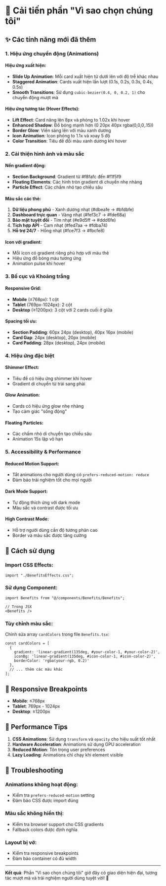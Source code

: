 # 🎨 Cải tiến phần "Vì sao chọn chúng tôi"

## ✨ Các tính năng mới đã thêm

### 1. **Hiệu ứng chuyển động (Animations)**

#### **Hiệu ứng xuất hiện:**
- **Slide Up Animation**: Mỗi card xuất hiện từ dưới lên với độ trễ khác nhau
- **Staggered Animation**: Cards xuất hiện lần lượt (0.1s, 0.2s, 0.3s, 0.4s, 0.5s)
- **Smooth Transitions**: Sử dụng `cubic-bezier(0.4, 0, 0.2, 1)` cho chuyển động mượt mà

#### **Hiệu ứng tương tác (Hover Effects):**
- **Lift Effect**: Card nâng lên 8px và phóng to 1.02x khi hover
- **Enhanced Shadow**: Đổ bóng mạnh hơn (0 20px 40px rgba(0,0,0,.15))
- **Border Glow**: Viền sáng lên với màu xanh dương
- **Icon Animation**: Icon phóng to 1.1x và xoay 5 độ
- **Color Transition**: Tiêu đề đổi màu xanh dương khi hover

### 2. **Cải thiện hình ảnh và màu sắc**

#### **Nền gradient động:**
- **Section Background**: Gradient từ #f8fafc đến #f1f5f9
- **Floating Elements**: Các hình tròn gradient di chuyển nhẹ nhàng
- **Particle Effect**: Các chấm nhỏ tạo chiều sâu

#### **Màu sắc các thẻ:**
1. **Dữ liệu phong phú** - Xanh dương nhạt (#dbeafe → #bfdbfe)
2. **Dashboard trực quan** - Vàng nhạt (#fef3c7 → #fde68a)
3. **Bảo mật tuyệt đối** - Tím nhạt (#e9d5ff → #ddd6fe)
4. **Tích hợp API** - Cam nhạt (#fed7aa → #fdba74)
5. **Hỗ trợ 24/7** - Hồng nhạt (#fce7f3 → #fbcfe8)

#### **Icon với gradient:**
- Mỗi icon có gradient riêng phù hợp với màu thẻ
- Hiệu ứng đổ bóng màu tương ứng
- Animation pulse khi hover

### 3. **Bố cục và Khoảng trắng**

#### **Responsive Grid:**
- **Mobile** (≤768px): 1 cột
- **Tablet** (769px-1024px): 2 cột
- **Desktop** (≥1200px): 3 cột với 2 cards cuối ở giữa

#### **Spacing tối ưu:**
- **Section Padding**: 60px 24px (desktop), 40px 16px (mobile)
- **Card Gap**: 24px (desktop), 20px (mobile)
- **Card Padding**: 28px (desktop), 24px (mobile)

### 4. **Hiệu ứng đặc biệt**

#### **Shimmer Effect:**
- Tiêu đề có hiệu ứng shimmer khi hover
- Gradient di chuyển từ trái sang phải

#### **Glow Animation:**
- Cards có hiệu ứng glow nhẹ nhàng
- Tạo cảm giác "sống động"

#### **Floating Particles:**
- Các chấm nhỏ di chuyển tạo chiều sâu
- Animation 15s lặp vô hạn

### 5. **Accessibility & Performance**

#### **Reduced Motion Support:**
- Tắt animations cho người dùng có `prefers-reduced-motion: reduce`
- Đảm bảo trải nghiệm tốt cho mọi người

#### **Dark Mode Support:**
- Tự động thích ứng với dark mode
- Màu sắc và contrast được tối ưu

#### **High Contrast Mode:**
- Hỗ trợ người dùng cần độ tương phản cao
- Border và màu sắc được tăng cường

## 🚀 Cách sử dụng

### **Import CSS Effects:**
```tsx
import "./BenefitsEffects.css";
```

### **Sử dụng Component:**
```tsx
import Benefits from "@/components/Benefits/Benefits";

// Trong JSX
<Benefits />
```

### **Tùy chỉnh màu sắc:**
Chỉnh sửa array `cardColors` trong file `Benefits.tsx`:

```tsx
const cardColors = [
  { 
    gradient: 'linear-gradient(135deg, #your-color-1, #your-color-2)',
    iconBg: 'linear-gradient(135deg, #icon-color-1, #icon-color-2)',
    borderColor: 'rgba(your-rgb, 0.2)'
  },
  // ... thêm các màu khác
];
```

## 📱 Responsive Breakpoints

- **Mobile**: ≤768px
- **Tablet**: 769px - 1024px  
- **Desktop**: ≥1200px

## 🎯 Performance Tips

1. **CSS Animations**: Sử dụng `transform` và `opacity` cho hiệu suất tốt nhất
2. **Hardware Acceleration**: Animations sử dụng GPU acceleration
3. **Reduced Motion**: Tôn trọng user preferences
4. **Lazy Loading**: Animations chỉ chạy khi element visible

## 🔧 Troubleshooting

### **Animations không hoạt động:**
- Kiểm tra `prefers-reduced-motion` setting
- Đảm bảo CSS được import đúng

### **Màu sắc không hiển thị:**
- Kiểm tra browser support cho CSS gradients
- Fallback colors được định nghĩa

### **Layout bị vỡ:**
- Kiểm tra responsive breakpoints
- Đảm bảo container có đủ width

---

**Kết quả**: Phần "Vì sao chọn chúng tôi" giờ đây có giao diện hiện đại, tương tác mượt mà và trải nghiệm người dùng tuyệt vời! 🎉
